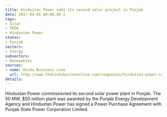 ```yaml
---
title: Hindustan Power adds its second solar project in Punjab
date: 2017-04-05 00:00:00 Z
tags:
- Solar
- PEDA
- Hindustan Power
states:
- Punjab
sectors:
- Energy
subsectors:
- Renewables
sources:
- name: Hindu Business Line
  url: http://www.thehindubusinessline.com/companies/hindustan-power-commissions-50-mw-solar-plant-in-punjab/article9604823.ece
details: 
---
```


Hindustan Power commissioned its second solar power plant in Punjab. The 50 MW, $50 million plant was awarded by the Punjab Energy Development Agency and Hindustan Power has signed a Power Purchase Agreement with Punjab State Power Corporation Limited.
